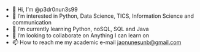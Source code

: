 - 👋 Hi, I’m @p3dr0nun3s99
- 👀 I’m interested in Python, Data Science, TICS, Information Science and communication
- 🌱 I’m currently learning Python, noSQL, SQL and Java
- 💞️ I’m looking to collaborate on Anything I can learn on
- 📫 How to reach me my academic e-mail jaonunesunb@gmail.com



